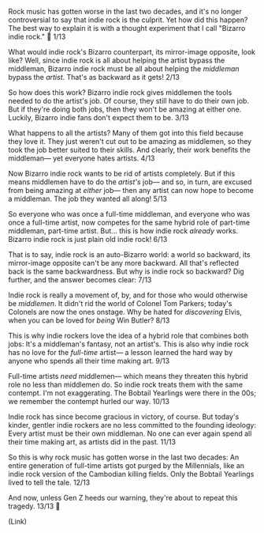 Rock music has gotten worse in the last two decades, and it's no longer controversial to say that indie rock is the culprit. Yet how did this happen? The best way to explain it is with a thought experiment that I call "Bizarro indie rock." 🧵 1/13

What would indie rock's Bizarro counterpart, its mirror-image opposite, look like? Well, since indie rock is all about helping the artist bypass the middleman, Bizarro indie rock must be all about helping the *middleman* bypass the *artist*. That's as backward as it gets! 2/13

So how does this work? Bizarro indie rock gives middlemen the tools needed to do the artist's job. Of course, they still have to do their own job. But if they're doing both jobs, then they won't be amazing at either one. Luckily, Bizarro indie fans don't expect them to be. 3/13

What happens to all the artists? Many of them got into this field because they love it. They just weren't cut out to be amazing as middlemen, so they took the job better suited to their skills. And clearly, their work benefits the middleman— yet everyone hates artists. 4/13

Now Bizarro indie rock wants to be rid of artists completely. But if this means middlemen have to do the *artist's* job— and so, in turn, are excused from being amazing at *either* job— then any artist can now hope to become a middleman. The job they wanted all along! 5/13

So everyone who was once a full-time middleman, and everyone who was once a full-time artist, now competes for the same hybrid role of part-time middleman, part-time artist. But… this is how indie rock *already* works. Bizarro indie rock is just plain old indie rock! 6/13

That is to say, indie rock is an auto-Bizarro world: a world so backward, its mirror-image opposite can't be any more backward. All that's reflected back is the same backwardness. But why is indie rock so backward? Dig further, and the answer becomes clear: 7/13

Indie rock is really a movement of, by, and for those who would otherwise be *middlemen*. It didn't rid the world of Colonel Tom Parkers; today's Colonels are now the ones onstage. Why be hated for *discovering* Elvis, when you can be loved for *being* Win Butler? 8/13

This is why indie rockers love the idea of a hybrid role that combines both jobs: It's a middleman's fantasy, not an artist's. This is also why indie rock has no love for the *full-time* artist— a lesson learned the hard way by anyone who spends all their time making art. 9/13

Full-time artists *need* middlemen— which means they threaten this hybrid role no less than middlemen do. So indie rock treats them with the same contempt. I'm not exaggerating. The Bobtail Yearlings were there in the 00s; we remember the contempt hurled our way. 10/13

Indie rock has since become gracious in victory, of course. But today's kinder, gentler indie rockers are no less committed to the founding ideology: Every artist must be their own middleman. No one can ever again spend all their time making art, as artists did in the past. 11/13

So this is why rock music has gotten worse in the last two decades: An entire generation of full-time artists got purged by the Millennials, like an indie rock version of the Cambodian killing fields. Only the Bobtail Yearlings lived to tell the tale. 12/13

And now, unless Gen Z heeds our warning, they're about to repeat this tragedy. 13/13 🧵

(Link)